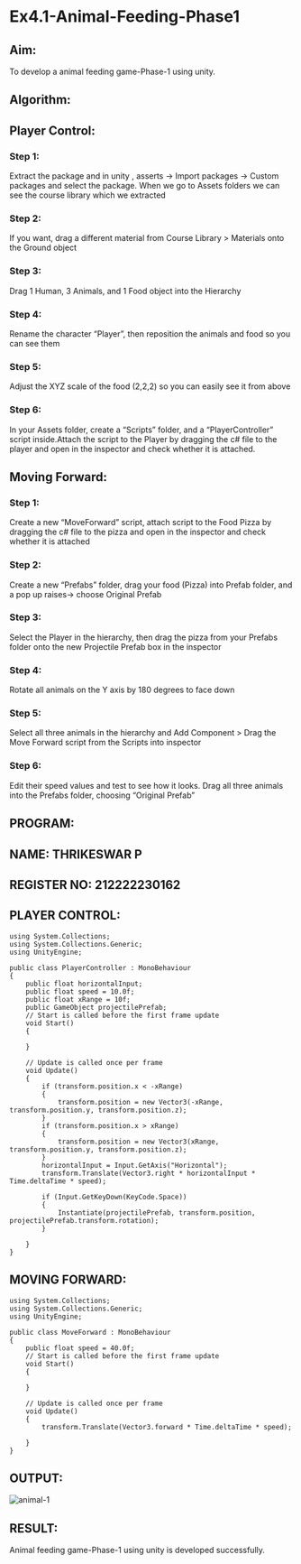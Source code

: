 # Ex4.1-Animal-Feeding-Phase1
## Aim:
To develop a animal feeding game-Phase-1 using unity.

## Algorithm:
## Player Control:
### Step 1:
Extract the package and in unity , asserts -> Import packages -> Custom packages and select the package. When we go to Assets folders we can see the course library which we extracted

### Step 2:
If you want, drag a different material from Course Library > Materials onto the Ground object

### Step 3:
Drag 1 Human, 3 Animals, and 1 Food object into the Hierarchy

### Step 4:
Rename the character “Player”, then reposition the animals and food so you can see them

### Step 5:
Adjust the XYZ scale of the food (2,2,2) so you can easily see it from above

### Step 6:
In your Assets folder, create a “Scripts” folder, and a “PlayerController” script inside.Attach the script to the Player by dragging the c# file to the player and open in the inspector and check whether it is attached.

## Moving Forward:
### Step 1:
Create a new “MoveForward” script, attach script to the Food Pizza by dragging the c# file to the pizza and open in the inspector and check whether it is attached

### Step 2:
Create a new “Prefabs” folder, drag your food (Pizza) into Prefab folder, and a pop up raises-> choose Original Prefab

### Step 3:
Select the Player in the hierarchy, then drag the pizza from your Prefabs folder onto the new Projectile Prefab box in the inspector

### Step 4:
Rotate all animals on the Y axis by 180 degrees to face down

### Step 5:
Select all three animals in the hierarchy and Add Component > Drag the Move Forward script from the Scripts into inspector

### Step 6:
Edit their speed values and test to see how it looks. Drag all three animals into the Prefabs folder, choosing “Original Prefab”

## PROGRAM:

## NAME: THRIKESWAR P
## REGISTER NO: 212222230162

## PLAYER CONTROL:
```
using System.Collections;
using System.Collections.Generic;
using UnityEngine;

public class PlayerController : MonoBehaviour
{
    public float horizontalInput;
    public float speed = 10.0f;
    public float xRange = 10f;
    public GameObject projectilePrefab;
    // Start is called before the first frame update
    void Start()
    {

    }

    // Update is called once per frame
    void Update()
    {
        if (transform.position.x < -xRange)
        {
            transform.position = new Vector3(-xRange, transform.position.y, transform.position.z);
        }
        if (transform.position.x > xRange)
        {
            transform.position = new Vector3(xRange, transform.position.y, transform.position.z);
        }
        horizontalInput = Input.GetAxis("Horizontal");
        transform.Translate(Vector3.right * horizontalInput * Time.deltaTime * speed);

        if (Input.GetKeyDown(KeyCode.Space))
        {
            Instantiate(projectilePrefab, transform.position, projectilePrefab.transform.rotation);
        }

    }
}

```
## MOVING FORWARD:
```
using System.Collections;
using System.Collections.Generic;
using UnityEngine;

public class MoveForward : MonoBehaviour
{
    public float speed = 40.0f;
    // Start is called before the first frame update
    void Start()
    {

    }

    // Update is called once per frame
    void Update()
    {
        transform.Translate(Vector3.forward * Time.deltaTime * speed);

    }
}

```
## OUTPUT:
![animal-1](https://github.com/Brindha77/Ex4.1-Animal-Feeding-Phase1/assets/118889143/85279186-c6a2-475b-8c02-678188f1f58d)

## RESULT:
Animal feeding game-Phase-1 using unity is developed successfully.
